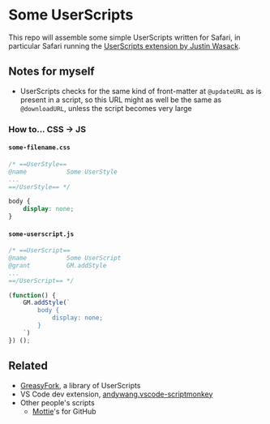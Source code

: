 # Some UserScripts

This repo will assemble some simple UserScripts written for Safari, in particular Safari running the [UserScripts extension by Justin Wasack](https://github.com/quoid/userscripts).

## Notes for myself

- UserScripts checks for the same kind of front-matter at `@updateURL` as is present in a script, so this URL might as well be the same as `@downloadURL`, unless the script becomes very large

### How to... CSS → JS

#### `some-filename.css`

```css
/* ==UserStyle==
@name           Some UserStyle
...
==/UserStyle== */

body {
    display: none;
}
```

#### `some-userscript.js`

```js
/* ==UserScript==
@name           Some UserScript
@grant          GM.addStyle
...
==/UserScript== */

(function() {
    GM.addStyle(`
        body {
            display: none;
        }
    `)
}) ();
```

## Related

- [GreasyFork](https://greasyfork.org/en/scripts), a library of UserScripts
- VS Code dev extension, [andywang.vscode-scriptmonkey](https://marketplace.visualstudio.com/items?itemName=andywang.vscode-scriptmonkey)
- Other people's scripts
    - [Mottie](https://github.com/Mottie/GitHub-userscripts)'s for GitHub
